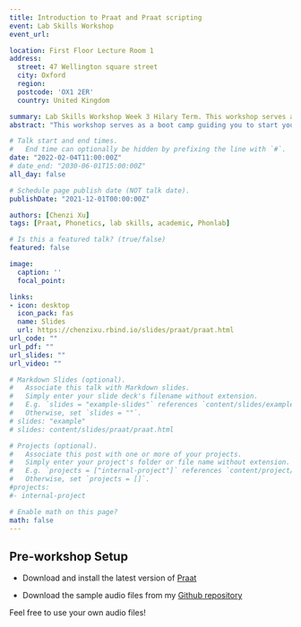 ```yaml
---
title: Introduction to Praat and Praat scripting
event: Lab Skills Workshop
event_url: 

location: First Floor Lecture Room 1
address:
  street: 47 Wellington square street
  city: Oxford
  region: 
  postcode: 'OX1 2ER'
  country: United Kingdom

summary: Lab Skills Workshop Week 3 Hilary Term. This workshop serves as a boot camp guiding you to start your phonetic analyses using Praat. Instead of listing out how to perform specific functions, it focuses on introducing a sustainable workflow that bootstraps our knowledge to start our own analyses as quickly as possible.
abstract: "This workshop serves as a boot camp guiding you to start your phonetic analyses using Praat. Instead of listing out how to perform specific functions, it focuses on introducing a sustainable workflow that bootstraps our knowledge to start our own analyses as quickly as possible."

# Talk start and end times.
#   End time can optionally be hidden by prefixing the line with `#`.
date: "2022-02-04T11:00:00Z"
# date_end: "2030-06-01T15:00:00Z"
all_day: false

# Schedule page publish date (NOT talk date).
publishDate: "2021-12-01T00:00:00Z"

authors: [Chenzi Xu]
tags: [Praat, Phonetics, lab skills, academic, Phonlab]

# Is this a featured talk? (true/false)
featured: false

image:
  caption: ''
  focal_point: 

links:
- icon: desktop
  icon_pack: fas
  name: Slides
  url: https://chenzixu.rbind.io/slides/praat/praat.html
url_code: ""
url_pdf: ""
url_slides: ""
url_video: ""

# Markdown Slides (optional).
#   Associate this talk with Markdown slides.
#   Simply enter your slide deck's filename without extension.
#   E.g. `slides = "example-slides"` references `content/slides/example-slides.md`.
#   Otherwise, set `slides = ""`.
# slides: "example"
# slides: content/slides/praat/praat.html

# Projects (optional).
#   Associate this post with one or more of your projects.
#   Simply enter your project's folder or file name without extension.
#   E.g. `projects = ["internal-project"]` references `content/project/deep-learning/index.md`.
#   Otherwise, set `projects = []`.
#projects:
#- internal-project

# Enable math on this page?
math: false
---
```


## Pre-workshop Setup

- Download and install the latest version of [Praat](https://www.fon.hum.uva.nl/praat/)

- Download the sample audio files from my [Github repository](https://github.com/chenchenzi/praat_tut/tree/main)

Feel free to use your own audio files!